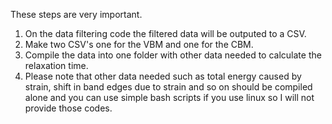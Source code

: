 These steps are very important.
1. On the data filtering code the filtered data will be outputed to a CSV. 
2. Make two CSV's one for the VBM and one for the CBM.
3. Compile the data into one folder with other data needed to calculate the relaxation time.
4. Please note that other data needed such as total energy caused by strain, shift in band edges due to strain and so on should be compiled alone and you can use simple bash scripts if you use linux so I will not provide those codes.
